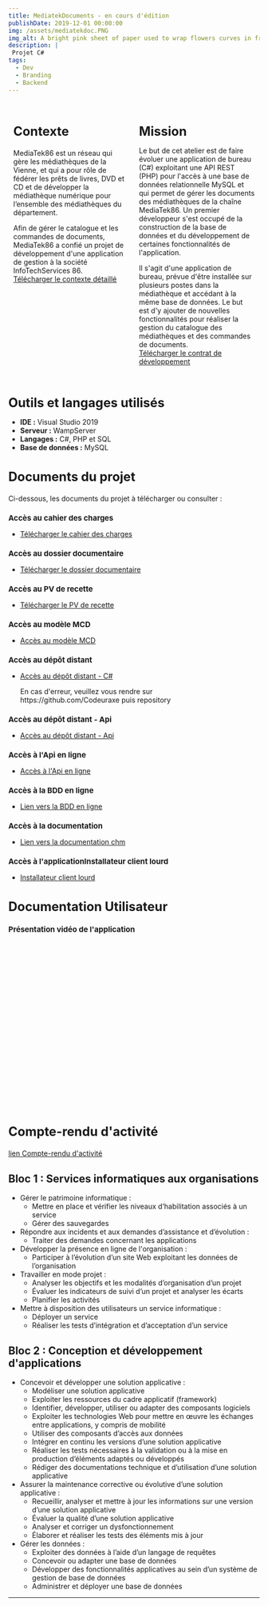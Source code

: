 ```yaml
---
title: MediatekDocuments - en cours d'édition 
publishDate: 2019-12-01 00:00:00
img: /assets/mediatekdoc.PNG
img_alt: A bright pink sheet of paper used to wrap flowers curves in front of rich blue background
description: |
 Projet C#
tags:
  - Dev
  - Branding
  - Backend
---
```



<div class="container">
  <div class="section">
  <h2 class="titre-section-reduit">Contexte</h2>
    <p>MediaTek86 est un réseau qui gère les médiathèques de la Vienne, et qui a pour rôle de fédérer les prêts de livres, DVD et CD et de développer la médiathèque numérique pour l’ensemble des médiathèques du département.

Afin de gérer le catalogue et les commandes de documents, MediaTek86 a confié un projet de développement d'une application de gestion à la société InfoTechServices 86.<br>
    <a href="/assets/contexteFormation.pdf" target="_blank">Télécharger le contexte détaillé</a>
</p>
  </div>
  <div class="section">
    <h1 class="texte-reduit">Mission</h1>
    <p class="content">
      Le but de cet atelier est de faire évoluer une application de bureau (C#) exploitant une API REST (PHP) pour l'accès à une base de données relationnelle MySQL et qui permet de gérer les documents des médiathèques de la chaîne MediaTek86. Un premier développeur s'est occupé de la construction de la base de données et du développement de certaines fonctionnalités de l'application.

Il s'agit d'une application de bureau, prévue d'être installée sur plusieurs postes dans la médiathèque et accédant à la même base de données. Le but est d'y ajouter de nouvelles fonctionnalités pour réaliser la gestion du catalogue des médiathèques et des commandes de documents.<br>
      <a href="/assets/dossierDocAP3.pdf" target="_blank">Télécharger le contrat de développement</a>
    </p>
  </div>
</div>

<div class="content">
  <h1 class="texte-reduit">Outils et langages utilisés</h1>
  <ul>
    <li><strong>IDE :</strong> Visual Studio 2019</li>
    <li><strong>Serveur :</strong> WampServer</li>
    <li><strong>Langages :</strong> C#, PHP et SQL</li>
    <li><strong>Base de données :</strong> MySQL</li>
  </ul>


<div class="project-documents-section">
  <h2 class="titre-section-reduit">Documents du projet</h2>
  <p>Ci-dessous, les documents du projet à télécharger ou consulter :</p>

  <h2 class="titre-section-reduit2">Accès au cahier des charges</h2>
  <ul>
    <li><a href="/assets/cahierChargesAP3.pdf" target="_blank">Télécharger le cahier des charges</a></li>
  </ul>

  <h2 class="titre-section-reduit2">Accès au dossier documentaire</h2>
  <ul>
    <li><a href="/assets/dossierDocAP3.pdf" target="_blank">Télécharger le dossier documentaire</a></li>
  </ul>

  <h2 class="titre-section-reduit2">Accès au PV de recette</h2>
  <ul>
    <li><a href="/assets/pvRecetteAP3 (1).pdf" target="_blank">Télécharger le PV de recette</a></li> 
  </ul>
  <h2 class="titre-section-reduit2">Accès au modèle MCD</h2>
  <ul>
    <li><a href="/assets/mediatekDocumentsBddMCD.png" target="_blank">Accès au modèle MCD</a></li> 
  </ul>
  <h2 class="titre-section-reduit2">Accès au dépôt distant</h2>
  <ul>
    <li><a href="https://github.com/Codeuraxe/MediatekDocuments" target="_blank">Accès au dépôt distant - C#</a></li><p> En cas d'erreur, veuillez vous rendre sur <br> https://github.com/Codeuraxe puis repository</p>
  </ul>
  </ul>
<h2 class="titre-section-reduit2">Accès au dépôt distant - Api</h2>
  <ul>
    <li><a href="https://github.com/Codeuraxe/rest_mediatekdocuments" target="_blank">Accès au dépôt distant - Api</a></li>
  </ul>
  <h2 class="titre-section-reduit2">Accès à l'Api en ligne</h2>
  <ul>
    <li><a href="https://mediatek-documents.site/" target="_blank">Accès à l'Api en ligne</a></li>
  </ul>
  <h2 class="titre-section-reduit2">Accès à la BDD en ligne</h2>
  <ul>
    <li><a href="https://hpanel.hostinger.com/redirect?l=phpMyAdmin&db_name=u731223545_mediatek&domain=mediatek-documents.site" target="_blank">Lien vers la BDD en ligne</a></li>
  </ul>

  <h2 class="titre-section-reduit2">Accès à la documentation</h2>
  <ul>
    <li><a href="/assets/Documentation.chm" target="_blank">Lien vers la documentation chm</a></li> 
  </ul>
</div>
<h2 class="titre-section-reduit2">Accès à l'applicationInstallateur client lourd</h2>
  <ul>
    <li><a href="/assets/MediaTekDocuments.zip" target="_blank">Installateur client lourd</a></li> 
  </ul>
</div>
<div class="content">
   <h2 class="titre-section-reduit">Documentation Utilisateur</h2>
</div>

<div class="content">
   <h2 class="titre-section-reduit2">Présentation vidéo de l'application</h2>
   <iframe width="560" height="315" src="" title="YouTube video player" frameborder="0" allow="accelerometer; autoplay; clipboard-write; encrypted-media; gyroscope; picture-in-picture; web-share" referrerpolicy="strict-origin-when-cross-origin" allowfullscreen></iframe><br><br>
  </div>

  <div class="content">
   <h2 class="titre-section-reduit">Compte-rendu d'activité</h2>
  <a href="" target="_blank">lien Compte-rendu d'activité</a>
  </div>

<div class="bloc">
        <h2>Bloc 1 : Services informatiques aux organisations</h2>
        <ul>
            <li>Gérer le patrimoine informatique :
                <ul>
                    <li>Mettre en place et vérifier les niveaux d’habilitation associés à un service</li>
                    <li>Gérer des sauvegardes</li>
                </ul>
            </li>
            <li>Répondre aux incidents et aux demandes d’assistance et d’évolution :
                <ul>
                    <li>Traiter des demandes concernant les applications</li>
                </ul>
            </li>
            <li>Développer la présence en ligne de l'organisation :
                <ul>
                    <li>Participer à l’évolution d’un site Web exploitant les données de l’organisation</li>
                </ul>
            </li>
            <li>Travailler en mode projet :
                <ul>
                    <li>Analyser les objectifs et les modalités d’organisation d’un projet</li>
                    <li>Évaluer les indicateurs de suivi d’un projet et analyser les écarts</li>
                    <li>Planifier les activités</li>
                </ul>
            </li>
            <li>Mettre à disposition des utilisateurs un service informatique :
                <ul>
                    <li>Déployer un service</li>
                    <li>Réaliser les tests d’intégration et d’acceptation d’un service</li>
                </ul>
            </li>
        </ul>
    </div>
    <div class="bloc">
        <h2>Bloc 2 : Conception et développement d'applications</h2>
        <ul>
            <li>Concevoir et développer une solution applicative :
                <ul>
                    <li>Modéliser une solution applicative</li>
                    <li>Exploiter les ressources du cadre applicatif (framework)</li>
                    <li>Identifier, développer, utiliser ou adapter des composants logiciels</li>
                    <li>Exploiter les technologies Web pour mettre en œuvre les échanges entre applications, y compris de mobilité</li>
                    <li>Utiliser des composants d’accès aux données</li>
                    <li>Intégrer en continu les versions d’une solution applicative</li>
                    <li>Réaliser les tests nécessaires à la validation ou à la mise en production d’éléments adaptés ou développés</li>
                    <li>Rédiger des documentations technique et d’utilisation d’une solution applicative</li>
                </ul>
            </li>
            <li>Assurer la maintenance corrective ou évolutive d’une solution applicative :
                <ul>
                    <li>Recueillir, analyser et mettre à jour les informations sur une version d’une solution applicative</li>
                    <li>Évaluer la qualité d’une solution applicative</li>
                    <li>Analyser et corriger un dysfonctionnement</li>
                    <li>Élaborer et réaliser les tests des éléments mis à jour</li>
                </ul>
            </li>
            <li>Gérer les données :
                <ul>
                    <li>Exploiter des données à l’aide d’un langage de requêtes</li>
                    <li>Concevoir ou adapter une base de données</li>
                    <li>Développer des fonctionnalités applicatives au sein d’un système de gestion de base de données</li>
                    <li>Administrer et déployer une base de données</li>
                </ul>
            </li>
        </ul>
    </div>

---
<style>
  .texte-reduit {
    font-size: 25px; /* Ajustez cette valeur selon vos besoins */
  }
.container {
  display: flex;
  justify-content: space-around;
  align-items: flex-start;
}

.section {
  flex: 1;
  margin: 10px;
}

.section img {
  width: 100%;
  max-width: 600px; /* Ajustez selon la largeur maximale désirée pour les images */
  margin-top: 20px; /* Espacement entre le texte et l'image */
}

.texte-reduit {
  margin-bottom: 15px; /* Réduit l'espace sous le titre pour une meilleure cohérence visuelle */
}

.content {
  margin-bottom: 10px; /* Contrôle l'espace autour du paragraphe pour un meilleur rendu */
}

.titre-section-reduit {
  font-size: 25px; /* Taille de la police spécifiquement réduite pour ce titre */
}
.titre-section-reduit2 {
  font-size: 15px; /* Taille de la police spécifiquement réduite pour ce titre */
}

.titre-section-reduit3 {
  font-size: 10px; /* Taille de la police spécifiquement réduite pour ce titre */
}

.titre-section-reduit4 {
  font-size: 10px; /* Taille de la police spécifiquement réduite pour ce titre */
}
</style>






